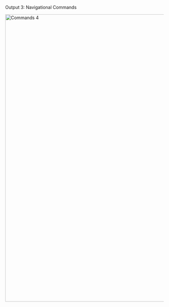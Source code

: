 Output 3: Navigational Commands

<img width="912" alt="Commands 4" src="https://github.com/user-attachments/assets/e798bca5-4d1b-46dc-a912-a82c835d9f27" />
